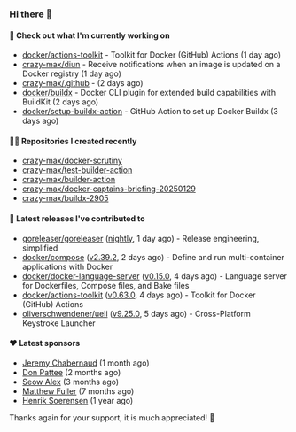 ### Hi there 👋

#### 👷 Check out what I'm currently working on

- [docker/actions-toolkit](https://github.com/docker/actions-toolkit) - Toolkit for Docker (GitHub) Actions (1 day ago)
- [crazy-max/diun](https://github.com/crazy-max/diun) - Receive notifications when an image is updated on a Docker registry (1 day ago)
- [crazy-max/.github](https://github.com/crazy-max/.github) -  (2 days ago)
- [docker/buildx](https://github.com/docker/buildx) - Docker CLI plugin for extended build capabilities with BuildKit (2 days ago)
- [docker/setup-buildx-action](https://github.com/docker/setup-buildx-action) - GitHub Action to set up Docker Buildx (3 days ago)

#### 👨‍💻 Repositories I created recently

- [crazy-max/docker-scrutiny](https://github.com/crazy-max/docker-scrutiny)
- [crazy-max/test-builder-action](https://github.com/crazy-max/test-builder-action)
- [crazy-max/builder-action](https://github.com/crazy-max/builder-action)
- [crazy-max/docker-captains-briefing-20250129](https://github.com/crazy-max/docker-captains-briefing-20250129)
- [crazy-max/buildx-2905](https://github.com/crazy-max/buildx-2905)

#### 🚀 Latest releases I've contributed to

- [goreleaser/goreleaser](https://github.com/goreleaser/goreleaser) ([nightly](https://github.com/goreleaser/goreleaser/releases/tag/nightly), 1 day ago) - Release engineering, simplified
- [docker/compose](https://github.com/docker/compose) ([v2.39.2](https://github.com/docker/compose/releases/tag/v2.39.2), 2 days ago) - Define and run multi-container applications with Docker
- [docker/docker-language-server](https://github.com/docker/docker-language-server) ([v0.15.0](https://github.com/docker/docker-language-server/releases/tag/v0.15.0), 4 days ago) - Language server for Dockerfiles, Compose files, and Bake files
- [docker/actions-toolkit](https://github.com/docker/actions-toolkit) ([v0.63.0](https://github.com/docker/actions-toolkit/releases/tag/v0.63.0), 4 days ago) - Toolkit for Docker (GitHub) Actions
- [oliverschwendener/ueli](https://github.com/oliverschwendener/ueli) ([v9.25.0](https://github.com/oliverschwendener/ueli/releases/tag/v9.25.0), 5 days ago) - Cross-Platform Keystroke Launcher

#### ❤️ Latest sponsors
- [Jeremy Chabernaud](https://github.com/djerfy) (1 month ago)
- [Don Pattee](https://github.com/DPattee) (2 months ago)
- [Seow Alex](https://github.com/seowalex) (3 months ago)
- [Matthew Fuller](https://github.com/mathematics333) (7 months ago)
- [Henrik Soerensen](https://github.com/hsoerensen) (1 year ago)

Thanks again for your support, it is much appreciated! 🙏
